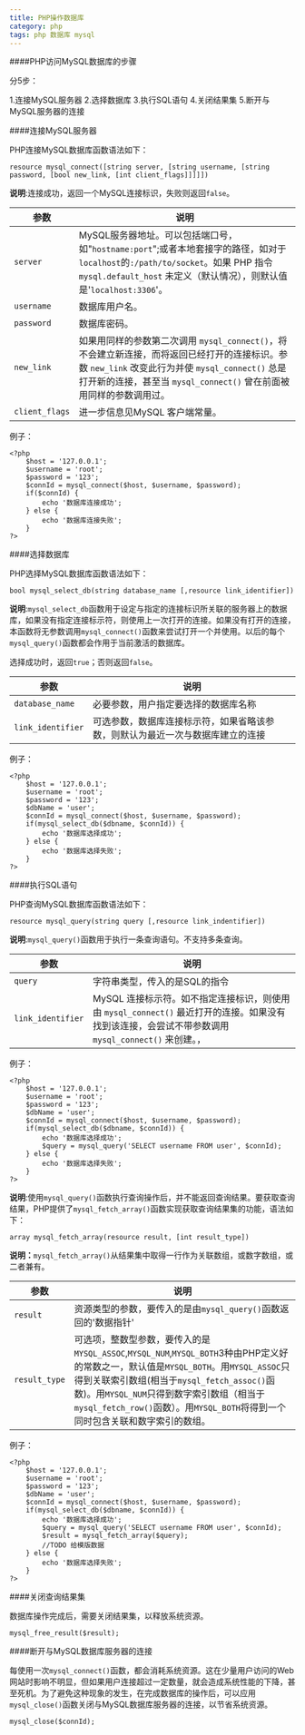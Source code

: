 ```yaml
---
title: PHP操作数据库
category: php
tags: php 数据库 mysql
---
```


####PHP访问MySQL数据库的步骤

分5步：

1.连接MySQL服务器
2.选择数据库
3.执行SQL语句
4.关闭结果集
5.断开与MySQL服务器的连接

<!-- more -->

####连接MySQL服务器

PHP连接MySQL数据库函数语法如下：

```JS
resource mysql_connect([string server, [string username, [string password, [bool new_link, [int client_flags]]]]])
```

__说明__:连接成功，返回一个MySQL连接标识，失败则返回`false`。

| 参数 | 说明 |
|--------|--------|
|`server`|MySQL服务器地址。可以包括端口号，如"`hostname:port`";或者本地套接字的路径，如对于`localhost`的`:/path/to/socket`。如果 PHP 指令`mysql.default_host` 未定义（默认情况），则默认值是'`localhost:3306`'。|
|`username`|数据库用户名。|
|`password`|数据库密码。|
|`new_link`|如果用同样的参数第二次调用 `mysql_connect()`，将不会建立新连接，而将返回已经打开的连接标识。参数 `new_link` 改变此行为并使 `mysql_connect()` 总是打开新的连接，甚至当 `mysql_connect()` 曾在前面被用同样的参数调用过。|
|`client_flags`|进一步信息见MySQL 客户端常量。|

例子：

```JS
<?php
	$host = '127.0.0.1';
	$username = 'root';
	$password = '123';
	$connId = mysql_connect($host, $username, $password);
	if($connId) {
		echo '数据库连接成功';
	} else {
		echo '数据库连接失败';
	}
?>
```

####选择数据库

PHP选择MySQL数据库函数语法如下：

```JS
bool mysql_select_db(string database_name [,resource link_identifier])
```

__说明__:`mysql_select_db`函数用于设定与指定的连接标识所关联的服务器上的数据库，如果没有指定连接标示符，则使用上一次打开的连接。如果没有打开的连接，本函数将无参数调用`mysql_connect()`函数来尝试打开一个并使用。以后的每个`mysql_query()`函数都会作用于当前激活的数据库。

选择成功时，返回`true`；否则返回`false`。

|参数|说明|
|---|---|
|`database_name`|必要参数，用户指定要选择的数据库名称|
|`link_identifier`|可选参数，数据库连接标示符，如果省略该参数，则默认为最近一次与数据库建立的连接|

例子：

```JS
<?php
	$host = '127.0.0.1';
	$username = 'root';
	$password = '123';
	$dbName = 'user';
	$connId = mysql_connect($host, $username, $password);
	if(mysql_select_db($dbname, $connId)) {
		echo '数据库选择成功';
	} else {
		echo '数据库选择失败';
	}
?>
```

####执行SQL语句

PHP查询MySQL数据库函数语法如下：

```JS
resource mysql_query(string query [,resource link_indentifier])
```

__说明__:`mysql_query()`函数用于执行一条查询语句。不支持多条查询。

|参数|说明|
|---|---|
|`query`|字符串类型，传入的是SQL的指令|
|`link_identifier`|MySQL 连接标示符。如不指定连接标识，则使用由 `mysql_connect()` 最近打开的连接。如果没有找到该连接，会尝试不带参数调用 `mysql_connect()` 来创建。，|

例子：

```JS
<?php
	$host = '127.0.0.1';
	$username = 'root';
	$password = '123';
	$dbName = 'user';
	$connId = mysql_connect($host, $username, $password);
	if(mysql_select_db($dbname, $connId)) {
		echo '数据库选择成功';
		$query = mysql_query('SELECT username FROM user', $connId);
	} else {
		echo '数据库选择失败';
	}
?>
```

__说明__:使用`mysql_query()`函数执行查询操作后，并不能返回查询结果。要获取查询结果，PHP提供了`mysql_fetch_array()`函数实现获取查询结果集的功能，语法如下：

```JS
array mysql_fetch_array(resource result, [int result_type])
```

__说明：__`mysql_fetch_array()`从结果集中取得一行作为关联数组，或数字数组，或二者兼有。

|参数|说明|
|---|---|
|`result`|资源类型的参数，要传入的是由`mysql_query()`函数返回的'数据指针'|
|`result_type`|可选项，整数型参数，要传入的是`MYSQL_ASSOC`,`MYSQL_NUM`,`MYSQL_BOTH`3种由PHP定义好的常数之一，默认值是`MYSQL_BOTH`。用`MYSQL_ASSOC`只得到关联索引数组(相当于`mysql_fetch_assoc()`函数)。用`MYSQL_NUM`只得到数字索引数组（相当于`mysql_fetch_row()`函数）。用`MYSQL_BOTH`将得到一个同时包含关联和数字索引的数组。|

例子：

```JS
<?php
	$host = '127.0.0.1';
	$username = 'root';
	$password = '123';
	$dbName = 'user';
	$connId = mysql_connect($host, $username, $password);
	if(mysql_select_db($dbname, $connId)) {
		echo '数据库选择成功';
		$query = mysql_query('SELECT username FROM user', $connId);
		$result = mysql_fetch_array($query);
		//TODO 给模版数据
	} else {
		echo '数据库选择失败';
	}
?>
```

####关闭查询结果集

数据库操作完成后，需要关闭结果集，以释放系统资源。

```JS
mysql_free_result($result);
```

####断开与MySQL数据库服务器的连接

每使用一次`mysql_connect()`函数，都会消耗系统资源。这在少量用户访问的Web网站时影响不明显，但如果用户连接超过一定数量，就会造成系统性能的下降，甚至死机。为了避免这种现象的发生，在完成数据库的操作后，可以应用`mysql_close()`函数关闭与MySQL数据库服务器的连接，以节省系统资源。

```JS
mysql_close($connId);
```

